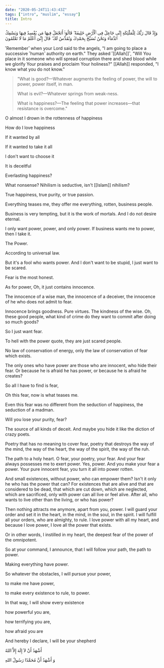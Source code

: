 ```yaml
---
date: "2020-05-24T11:43:43Z"
tags: ["intro", "muslim", "essay"]
title: Intro
---
```

وَإِذْ قَالَ رَبُّكَ لِلْمَلَٰٓئِكَةِ إِنِّى جَاعِلٌ فِى ٱلْأَرْضِ خَلِيفَةً ۖ قَالُوٓا۟ أَتَجْعَلُ فِيهَا مَن يُفْسِدُ فِيهَا وَيَسْفِكُ ٱلدِّمَآءَ وَنَحْنُ نُسَبِّحُ بِحَمْدِكَ وَنُقَدِّسُ لَكَ ۖ قَالَ إِنِّىٓ أَعْلَمُ مَا لَا تَعْلَمُونَ

˹Remember˺ when your Lord said to the angels, "I am going to place a successive ˹human˺ authority on earth." They asked ˹[[Allah]]˺, "Will You place in it someone who will spread corruption there and shed blood while we glorify Your praises and proclaim Your holiness?" [[Allah]] responded, "I know what you do not know."

<blockquote class="wp-block-quote">
  <p>
    "What is good?—Whatever augments the feeling of power, the will to power, power itself, in man.
  </p>
  
  <p>
    What is evil?—Whatever springs from weak-ness.
  </p>
  
  <p>
    What is happiness?—The feeling that power increases—that resistance is overcome."
  </p>
</blockquote>



O almost I drown in the rottenness of happiness

How do I love happiness

If it wanted by all

If it wanted to take it all



I don't want to choose it

It is deceitful



Everlasting happiness?

What nonsense? Nihilism is seductive, isn't [[Islam]] nihilism?

True happiness, true purity, or true passion.



Everything teases me, they offer me everything, rotten, business people.

Business is very tempting, but it is the work of mortals. And I do not desire eternal.

I only want power, power, and only power. If business wants me to power, then I take it.



The Power.

According to universal law.



But it's a fool who wants power. And I don't want to be stupid, I just want to be scared.

Fear is the most honest.

As for power, Oh, it just contains innocence.

The innocence of a wise man, the innocence of a deceiver, the innocence of he who does not admit to fear.



Innocence brings goodness. Pure virtues. The kindness of the wise. Oh, these good people, what kind of crime do they want to commit after doing so much goods?



So I just want fear.

To hell with the power quote, they are just scared people.

No law of conservation of energy, only the law of conservation of fear which exists.

The only ones who have power are those who are innocent, who hide their fear. Or because he is afraid he has power, or because he is afraid he creates?



So all I have to find is fear,

Oh this fear, now is what teases me.

Even this fear was no different from the seduction of happiness, the seduction of a madman.



Will you lose your purity, fear?

The source of all kinds of deceit. And maybe you hide it like the diction of crazy poets.

Poetry that has no meaning to cover fear, poetry that destroys the way of the mind, the way of the heart, the way of the spirit, the way of the ruh.



The path to a holy heart. O fear, your poetry, your fear. And your fear always possesses me to exert power. Yes, power. And you make your fear a power. Your pure innocent fear, you turn it all into power rotten.



And small existences, without power, who can empower them? Isn't it only he who has the power that can? For existences that are alive and that are considered to be dead, that which are cut down, which are neglected, which are sacrificed, only with power can all live or feel alive. After all, who wants to live other than the living, or who has power?

Then nothing attracts me anymore, apart from you, power. I will guard your order and set it in the heart, in the mind, in the soul, in the spirit. I will fulfill all your orders, who are almighty, to rule. I love power with all my heart, and because I love power, I love all the power that exists.



Or in other words, I instilled in my heart, the deepest fear of the power of the omnipotent.

So at your command, I announce, that I will follow your path, the path to power.

Making everything have power.



So whatever the obstacles, I will pursue your power,

to make me have power,

to make every existence to rule, to power.



In that way, I will show every existence

how powerful you are,

how terrifying you are,

how afraid you are



And hereby I declare, I will be your shepherd

<p class="has-text-align-center">
  أَشْهَدُ أَنْ لاَ إِلَهَ إِلاَّ اللهُ
</p>

<p class="has-text-align-center">
  وَ أَشْهَدُ أَنَّ مُحَمَّدًا رَسُولُ اللهِ
</p>